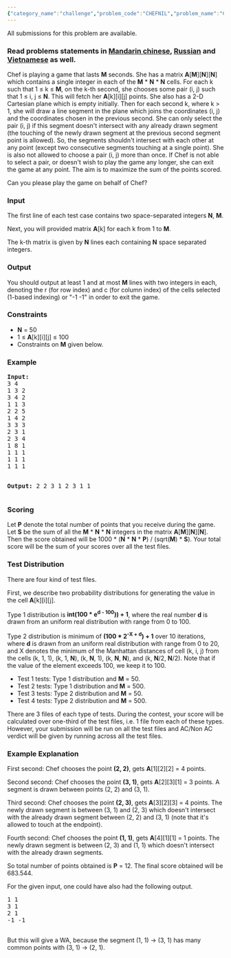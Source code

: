 ```yaml
---
{"category_name":"challenge","problem_code":"CHEFNIL","problem_name":"Chef and Intersection Line","languages_supported":{"0":"C","1":"CPP14","2":"JAVA","3":"PYTH","4":"PYTH 3.5","5":"CS2","6":"PAS fpc","7":"PAS gpc","8":"RUBY","9":"PHP","10":"GO","11":"NODEJS","12":"HASK","13":"SCALA","14":"D","15":"PERL","16":"FORT","17":"WSPC","18":"ADA","19":"CAML","20":"ICK","21":"BF","22":"ASM","23":"CLPS","24":"PRLG","25":"ICON","26":"SCM qobi","27":"PIKE","28":"ST","29":"NICE","30":"LUA","31":"BASH","32":"NEM","33":"LISP sbcl","34":"LISP clisp","35":"SCM guile","36":"JS","37":"ERL","38":"TCL","39":"PERL6","40":"TEXT","41":"CLOJ","42":"FS"},"max_timelimit":2.5,"source_sizelimit":50000,"problem_author":"berezin","problem_tester":null,"date_added":"8-09-2014","tags":{"0":"berezin","1":"challenge","2":"nov17"},"time":{"view_start_date":1510579800,"submit_start_date":1510579800,"visible_start_date":1510579800,"end_date":1735669800},"is_direct_submittable":false,"layout":"problem"}
---
```

<span class="solution-visible-txt">All submissions for this problem are available.</span><h3>Read problems statements in <a target="_blank" 
href="http://www.codechef.com/download/translated/NOV17/mandarin/CHEFNIL.pdf">Mandarin chinese</a>, <a target="_blank" 
href="http://www.codechef.com/download/translated/NOV17/russian/CHEFNIL.pdf">Russian</a> and <a target="_blank" 
href="http://www.codechef.com/download/translated/NOV17/vietnamese/CHEFNIL.pdf">Vietnamese</a> as well.</h3>

<p>Chef is playing a game that lasts <b>M</b> seconds. She has a matrix <b>A</b>[<b>M</b>][<b>N</b>][<b>N</b>] which contains a single integer in each of the <b>M</b> * <b>N</b> * <b>N</b> cells. For each k such that 1 ≤ k ≤ <b>M</b>, on the k-th second, she chooses some pair (i, j) such that 1 ≤ i, j ≤ <b>N</b>. This will fetch her <b>A</b>[k][i][j] points. She also has a 2-D Cartesian plane which is empty initially. Then for each second k, where k > 1, she will draw a line segment in the plane which joins the coordinates (i, j) and the coordinates chosen in the previous second. She can only select the pair (i, j) if this segment doesn't intersect with any already drawn segment (the touching of the newly drawn segment at the previous second segment point is allowed). So, the segments shouldn't intersect with each other at any point (except two consecutive segments touching at a single point). She is also not allowed to choose a pair (i, j) more than once. If Chef is not able to select a pair, or doesn't wish to play the game any longer, she can exit the game at any point. The aim is to maximize the sum of the points scored.</p>

<p>Can you please play the game on behalf of Chef?</p>

<h3>Input</h3>
<p>The first line of each test case contains two space-separated integers <b>N</b>, <b>M</b>.</p>
<p>Next, you will provided matrix <b>A</b>[k] for each k from 1 to <b>M</b>.</p>
<p>The k-th matrix is given by <b>N</b> lines each containing <b>N</b> space separated integers.</p>

<h3>Output</h3>
<p>You should output at least 1 and at most <b>M</b> lines with two integers in each, denoting the r (for row index) and c (for column index) of the cells selected (1-based indexing) or "-1 -1" in order to exit the game.</p>

<h3>Constraints</h3>
<ul>
<li><b>N</b> = 50</li>
<li>1 ≤ <b>A</b>[k][i][j] ≤ 100</li>
<li>Constraints on <b>M</b> given below.</li>
</ul>

<h3>Example</h3>
<pre><b>Input:</b>
3 4
1 3 2
3 4 2
1 1 3
2 2 5
1 4 2
3 3 3 
2 3 1
2 3 4
1 8 1
1 1 1
1 1 1
1 1 1

<b>Output:</b>
2 2
3 1
2 3
1 1
</pre>

<h3>Scoring</h3>
<p>Let <b>P</b> denote the total number of points that you receive during the game. Let <b>S</b> be the sum of all the <b>M</b> * <b>N</b> * <b>N</b> integers in the matrix <b>A</b>[<b>M</b>][<b>N</b>][<b>N</b>]. Then the score obtained will be 1000 * (<b>N</b> * <b>N</b> * <b>P</b>) / (sqrt(<b>M</b>) * <b>S</b>)</b>. Your total score will be the sum of your scores over all the test files.</p>

<h3>Test Distribution</h3>
<p>There are four kind of test files. </p>

<p>First, we describe two probability distributions for generating the value in the cell <b>A</b>[k][i][j].</p>
<p>Type 1 distribution is <b>int(100 * e<sup>d - 100</sup>)) + 1</b>, where the real number <b>d</b> is drawn from an uniform real distribution with range from 0 to 100.</p>
<p>Type 2 distribution is minimum  of <b>(100 * 2<sup>-X + d</sup>) + 1</b> over 10 iterations, where <b>d</b>  is drawn from an uniform real distribution with range from 0 to 20, and X denotes the minimum of the Manhattan distances of cell (k, i, j) from the cells (k, 1, 1), (k, 1, <b>N</b>), (k, <b>N</b>, 1), (k, <b>N</b>, <b>N</b>), and (k, <b>N</b>/2, <b>N</b>/2). Note that if the value of the element exceeds 100, we keep it to 100.</p>

<p>
<ul>
<li>Test 1 tests: Type 1 distribution and <b>M</b> = 50.</li>
<li>Test 2 tests: Type 1 distribution and <b>M</b> = 500.</li>
<li>Test 3 tests: Type 2 distribution and <b>M</b> = 50.</li>
<li>Test 4 tests: Type 2 distribution and <b>M</b> = 500.</li>
</ul>
</p>

<p>There are 3 files of each type of tests. During the contest, your score will be calculated over one-third of the test files, i.e. 1 file from each of these types. However, your submission will be run on all the test files and AC/Non AC verdict will be given by running across all the test files.</p>

<h3>Example Explanation</h3>
<p>First second: Chef chooses the point <b>(2, 2)</b>, gets <b>A</b>[1][2][2] = 4 points.</p>
<p>Second second: Chef chooses the point <b>(3, 1)</b>, gets <b>A</b>[2][3][1] = 3 points. A segment is drawn between points (2, 2) and (3, 1).</p>
<p>Third second: Chef chooses the point <b>(2, 3)</b>, gets <b>A</b>[3][2][3] = 4 points. The newly drawn segment is between (3, 1) and (2, 3) which doesn't intersect with the already drawn segment between (2, 2) and (3, 1) (note that it's allowed to touch at the endpoint).</p>
<p>Fourth second: Chef chooses the point <b>(1, 1)</b>, gets <b>A</b>[4][1][1] = 1 points. The newly drawn segment is between (2, 3) and (1, 1) which doesn't intersect with the already drawn segments.</p>

<p>So total number of points obtained is <b>P</b> = 12. The final score obtained will be 683.544.</p>

<p>For the given input, one could have also had the following output.

<pre>
1 1
3 1
2 1
-1 -1

</pre>

But this will give a WA, because the segment (1, 1) -> (3, 1) has many common points with (3, 1) -> (2, 1). </p>